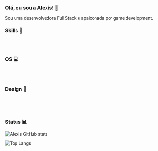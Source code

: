 ### Olá, eu sou a Alexis! 👻

Sou uma desenvolvedora Full Stack e apaixonada por game development.

### Skills 👾
<div style="display: inline_block"><br/>

<img align="center"  alt="" src="https://img.shields.io/badge/Python-3776AB?style=for-the-badge&logo=python&logoColor=white"/>
<img align="center"  alt="" src="https://img.shields.io/badge/C%23-239120?style=for-the-badge&logo=c-sharp&logoColor=white"/>
<img align="center"  alt="" src="https://img.shields.io/badge/Java-ED8B00?style=for-the-badge&logo=openjdk&logoColor=white" />
<img align="center"  alt="" src="https://img.shields.io/badge/Unity-100000?style=for-the-badge&logo=unity&logoColor=white" /> 
<img align="center"  alt="" src="https://img.shields.io/badge/MySQL-00000F?style=for-the-badge&logo=mysql&logoColor=white" /> 
<img align="center"  alt="" src="https://img.shields.io/badge/HTML5-E34F26?style=for-the-badge&logo=html5&logoColor=white" /> 
<img align="center"  alt="" src="https://img.shields.io/badge/CSS3-1572B6?style=for-the-badge&logo=css3&logoColor=white" /> 
<img align="center"  alt="" src="https://img.shields.io/badge/JavaScript-323330?style=for-the-badge&logo=javascript&logoColor=F7DF1E" />


</div>

### OS 💻

<div style="display: inline_block"><br/>
<img align="center"  alt="" src="https://img.shields.io/badge/Kali_Linux-557C94?style=for-the-badge&logo=kali-linux&logoColor=white" /> 
<img align="center"  alt="" src="https://img.shields.io/badge/Windows-0078D6?style=for-the-badge&logo=windows&logoColor=white" /> 
<img align="center"  alt="" src="https://img.shields.io/badge/Ubuntu-E95420?style=for-the-badge&logo=ubuntu&logoColor=white" /> 
<img align="center"  alt="" src="https://img.shields.io/badge/Arch_Linux-1793D1?style=for-the-badge&logo=arch-linux&logoColor=white" /> 

</div>

### Design 🎨
<div style="display: inline_block"><br/>
  
<img align="center"  alt="" src="https://aleen42.github.io/badges/src/photoshop.svg
" />
<img align="center"  alt="" src="https://aleen42.github.io/badges/src/after_effects.svg
" />
<img align="center"  alt="" src="https://aleen42.github.io/badges/src/premiere.svg" /> 

</div>

<div>

### Status 📊

![Alexis GitHub stats](https://github-readme-stats.vercel.app/api?username=alexis-exe&show_icons=true&theme=dark)

![Top Langs](https://github-readme-stats.vercel.app/api/top-langs/?username=alexis-exe&hide_progress=true)


</div>
